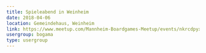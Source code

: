 ```yaml
---
title: Spieleabend in Weinheim 
date: 2018-04-06
location: Gemeindehaus, Weinheim
link: https://www.meetup.com/Mannheim-Boardgames-Meetup/events/nkrcdpyxgbjb/
usergroup: bogama
type: usergroup
---
```

